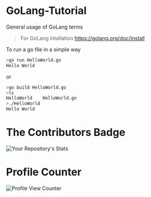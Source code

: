 # GoLang-Tutorial
General usage of GoLang terms

>For GoLang intallation https://golang.org/doc/install

To run a go file in a simple way
```.sh
>go run HelloWorld.go
Hello World
```
or
```.sh
>go build HelloWorld.go
>ls
HelloWorld    HelloWorld.go
>./HelloWorld
Hello World
```
# The Contributors Badge
![Your Repository's Stats](https://contrib.rocks/image?repo=MrBal/GoLang)
# Profile Counter
![Profile View Counter](https://komarev.com/ghpvc/?username=MrBal)
